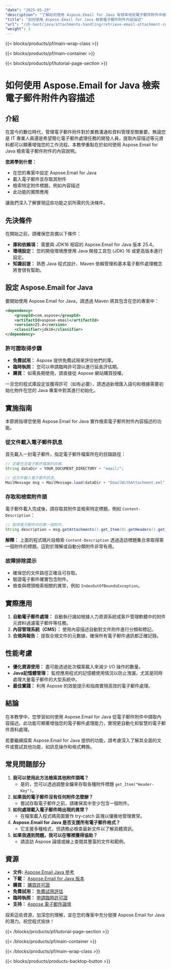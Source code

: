 ```yaml
---
"date": "2025-05-29"
"description": "了解如何使用 Aspose.Email for Java 有效率地從電子郵件附件中檢索內容描述。使用這款強大的電子郵件附件處理解決方案，增強您的工作流程。"
"title": "如何使用 Aspose.Email for Java 檢索電子郵件附件內容描述"
"url": "/zh-hant/java/attachments-handling/retrieve-email-attachment-content-descriptions-aspose-email-java/"
"weight": 1
---
```


{{< blocks/products/pf/main-wrap-class >}}

{{< blocks/products/pf/main-container >}}

{{< blocks/products/pf/tutorial-page-section >}}
# 如何使用 Aspose.Email for Java 檢索電子郵件附件內容描述

## 介紹
在當今的數位時代，管理電子郵件附件對於業務溝通和資料管理至關重要。無論您是 IT 專業人員還是希望簡化電子郵件處理任務的開發人員，提取內容描述等元資料都可以顯著增強您的工作流程。本教學重點在於如何使用 Aspose.Email for Java 檢索電子郵件附件的內容說明。

**您將學到什麼：**
- 在您的專案中設定 Aspose.Email for Java
- 載入電子郵件並存取其附件
- 檢索特定附件標題，例如內容描述
- 此功能的實際應用

讓我們深入了解實現這些功能之前所需的先決條件。

## 先決條件
在開始之前，請確保您具備以下條件：
- **庫和依賴項：** 需要與 JDK16 相容的 Aspose.Email for Java 版本 25.4。
- **環境設定：** 您的開發環境應使用 Java 開發工具包 (JDK) 16 或更高版本進行設定。
- **知識前提：** 熟悉 Java 程式設計、Maven 依賴管理和基本電子郵件處理概念將會很有幫助。

## 設定 Aspose.Email for Java
要開始使用 Aspose.Email for Java，請透過 Maven 將其包含在您的專案中：

```xml
<dependency>
    <groupId>com.aspose</groupId>
    <artifactId>aspose-email</artifactId>
    <version>25.4</version>
    <classifier>jdk16</classifier>
</dependency>
```

### 許可證取得步驟
- **免費試用：** Aspose 提供免費試用來評估他們的庫。
- **臨時執照：** 您可以申請臨時許可證以進行延長評估期。
- **購買：** 如需長期使用，請直接從 Aspose 網站購買授權。

一旦您的程式庫設定並獲得許可（如有必要），請透過新增匯入語句和根據需要初始化物件在您的 Java 專案中對其進行初始化。

## 實施指南
本節將指導您使用 Aspose.Email for Java 實作檢索電子郵件附件內容描述的功能。

### 從文件載入電子郵件訊息
首先載入一封電子郵件。指定電子郵件檔案所在的目錄路徑：

```java
// 定義包含電子郵件檔案的目錄。
String dataDir = YOUR_DOCUMENT_DIRECTORY + "email/";

// 從文件載入電子郵件訊息。
MailMessage msg = MailMessage.load(dataDir + "EmailWithAttachment.eml");
```

### 存取和檢索附件頭
電子郵件載入完成後，請存取其附件並檢索特定標題，例如 `Content-Description`：

```java
// 取得電子郵件中的第一個附件。
String description = msg.getAttachments().get_Item(0).getHeaders().get_Item("Content-Description");
```
**解釋：** 上面的程式碼片段檢索 `Content-Description` 透過造訪標題集合來取得第一個附件的標題。這對於理解或自動分類附件非常有用。

### 故障排除提示
- 確保您的文件路徑正確且可存取。
- 驗證電子郵件確實包含附件。
- 檢查與標頭檢索相關的異常，例如 `IndexOutOfBoundsException`。

## 實際應用
1. **自動電子郵件處理：** 自動執行諸如根據人力資源系統或客戶管理軟體中的附件元資料過濾電子郵件等任務。
2. **內容管理系統（CMS）：** 使用內容描述自動對文件附件進行分類和標記。
3. **合規與報告：** 提取合規文件的元數據，確保所有電子郵件通訊都正確記錄。

## 性能考慮
- **優化資源使用：** 盡可能透過批次檔案載入來減少 I/O 操作的數量。
- **Java記憶體管理：** 監控應用程式的記憶體使用情況以防止洩漏，尤其是同時處理大量電子郵件的大型系統中。
- **最佳實踐：** 利用 Aspose 的效能提示和指南實現高效的電子郵件處理。

## 結論
在本教學中，您學習如何使用 Aspose.Email for Java 從電子郵件附件中擷取內容描述。此功能可顯著增強您的電子郵件處理能力，實現更自動化和智慧的電子郵件資料處理。

若要繼續探索 Aspose.Email for Java 提供的功能，請考慮深入了解其全面的文件或嘗試其他功能，如訊息操作和格式轉換。

## 常見問題部分
1. **我可以使用此方法檢索其他附件頭嗎？**
   - 是的，您可以透過調整金鑰來存取各種附件標題 `get_Item("Header-Key")`。
2. **如果我的電子郵件沒有任何附件怎麼辦？**
   - 嘗試存取電子郵件之前，請確保其中至少包含一個附件。
3. **如何處理載入電子郵件時出現的異常？**
   - 在檔案載入程式碼周圍實作 try-catch 區塊以優雅地管理異常。
4. **Aspose.Email for Java 是否支援所有電子郵件格式？**
   - 它支援多種格式，但請務必檢查最新文件以了解具體資訊。
5. **如果我遇到問題，我可以在哪裡獲得協助？**
   - 請造訪 Aspose 論壇或線上查閱其豐富的文件和範例。

## 資源
- **文件:** [Aspose.Email Java 參考](https://reference.aspose.com/email/java/)
- **下載：** [Aspose.Email for Java 版本](https://releases.aspose.com/email/java/)
- **購買：** [購買許可證](https://purchase.aspose.com/buy)
- **免費試用：** [免費試用評估](https://releases.aspose.com/email/java/)
- **臨時執照：** [申請臨時許可證](https://purchase.aspose.com/temporary-license/)
- **支持：** [Aspose 電子郵件論壇](https://forum.aspose.com/c/email/10)

探索這些資源，加深您的理解，並在您的專案中充分發揮 Aspose.Email for Java 的潛力。祝您程式愉快！

{{< /blocks/products/pf/tutorial-page-section >}}

{{< /blocks/products/pf/main-container >}}

{{< /blocks/products/pf/main-wrap-class >}}

{{< blocks/products/products-backtop-button >}}
